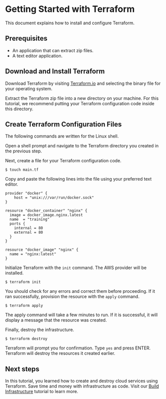 # Getting Started with Terraform

This document explains how to install and configure Terraform.

## Prerequisites

- An application that can extract zip files.
- A text editor application.

## Download and Install Terraform

Download Terraform by visiting [Terraform.io] and selecting the binary file for your operating system.

Extract the Terraform zip file into a new directory on your machine. For this tutorial, we recommend putting your Terraform configuration code inside this directory.

## Create Terraform Configuration Files

The following commands are written for the Linux shell.

Open a shell prompt and navigate to the Terraform directory you created in the previous step.

Next, create a file for your Terraform configuration code.

```shell
$ touch main.tf
```

Copy and paste the following lines into the file using your preferred text editor.

```hcl
provider "docker" {
    host = "unix:///var/run/docker.sock"
}

resource "docker_container" "nginx" {
  image = docker_image.nginx.latest
  name  = "training"
  ports {
    internal = 80
    external = 80
  }
}

resource "docker_image" "nginx" {
  name = "nginx:latest"
}
```

Initialize Terraform with the `init` command. The AWS provider will be installed.

```shell
$ terraform init
```

You should check for any errors and correct them before proceeding. If it ran successfully, provision the resource with the `apply` command.

```shell
$ terraform apply
```

The apply command will take a few minutes to run. If it is successful, it will display a message that the resource was created.

Finally, destroy the infrastructure.

```shell
$ terraform destroy
```

Terraform will prompt you for confirmation. Type `yes` and press ENTER. Terraform will destroy the resources it created earlier.

## Next steps

In this tutorial, you learned how to create and destroy cloud services using Terraform. Save time and money with infrastructure as code. Visit our [Build Infrastructure] tutorial to learn more.

[Terraform.io]: https://www.terraform.io/downloads.html

[Build Infrastructure]: https://learn.hashicorp.com/tutorials/terraform/aws-build?in=terraform/aws-get-started
